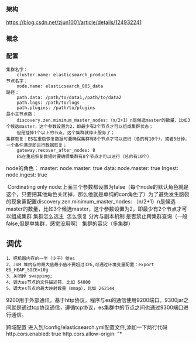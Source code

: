 ### 架构

https://blog.csdn.net/zjun1001/article/details/124932241

### 概念



### 配置


    集群名字：
        cluster.name: elasticsearch_production
    节点名字：
        node.name: elasticsearch_005_data
    路径：
        path.data: /path/to/data1,/path/to/data2 
        path.logs: /path/to/logs
        path.plugins: /path/to/plugins
    最小主节点数：
        discovery.zen.minimum_master_nodes:（n/2+1）n是候选master的数量，比如3个候选master，这个参数设置为2，即最少有2个节点才可以组成集群状态；
        但是挂掉1个以上的节点，这个集群就停止服务了；
    集群恢复：ES在重启恢复数据时要确保集群有8个节点才可以进行（总的有10个），或者5分钟，一个条件满足即进行数据恢复；
        gateway.recover_after_nodes: 8 
        ES在重启恢复数据时要确保集群有8个节点才可以进行（总的有10个）



node的角色：
    master: node.master: true
    data: node.master: true
    Ingest: node.ingest: true

​    Cordinating only node:上面三个参数都设置为false（每个node的默认角色就是这个，只要把其他角色关闭掉，那么他就是单纯的con角色了）
​    为了避免发生脑裂的现象需配置discovery.zen.minimum_master_nodes: （n/2+1）n是候选master的数量，比如3个候选master，这个参数设置为2，即最少有2个节点才可以组成集群
集群怎么选主
​    怎么恢复
分片与副本机制
是否禁止跨集群查询（一般false,但是单集群，感觉没用啊）
集群的容灾（多集群）



## 调优


    1、把机器内存的一半（少于）给es
    2、JVM 堆内存的最大值最小值不要超过32G,可通过环境变量配置：export ES_HEAP_SIZE=10g
    3、关闭掉 swapping;
    4、调大es节点的文件描述符，比如 64000
    5、调大es节点的最大映射数量（mmap），比如 262144

9200用于外部通讯，基于http协议，程序与es的通信使用9200端口。9300jar之间就是通过tcp协议通信，遵循tcp协议，es集群中的节点之间也通过9300端口进行通信。

跨域配置
进入到/config/elasticsearch.yml配置文件,添加一下两行代码
http.cors.enabled: true
http.cors.allow-origin: "*